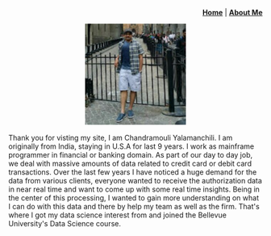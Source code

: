 <p align="right"><a href="https://chandu85.github.io/data-science/"><b>Home</b></a> | <a href="https://chandu85.github.io/data-science/about.html"><b>About Me</b></a></p>

<p align="center"><img src="images/profile_pic.jpeg" alt="Chandu" width="200" height="200"></p>

Thank you for visting my site, I am Chandramouli Yalamanchili. I am originally from India, staying in U.S.A for last 9 years. I work as mainframe programmer in financial or banking domain. As part of our day to day job, we deal with massive amounts of data related to credit card or debit card transactions. Over the last few years I have noticed a huge demand for the data from various clients, everyone wanted to receive the authorization data in near real time and want to come up with some real time insights. Being in the center of this processing, I wanted to gain more understanding on what I can do with this data and there by help my team as well as the firm. That's where I got my data science interest from and joined the Bellevue University's Data Science course.

